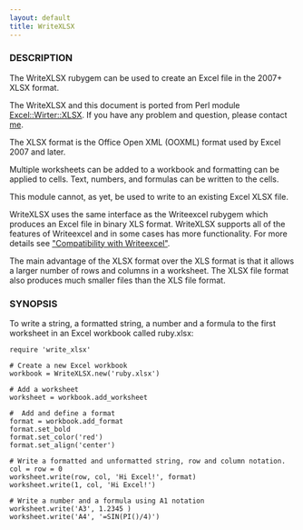 ```yaml
---
layout: default
title: WriteXLSX
---
```

### <a name="description" class="anchor" href="#description"><span class="octicon octicon-link" /></a>DESCRIPTION
The WriteXLSX rubygem can be used to create an Excel file in the 2007+ XLSX format.

The WriteXLSX and this document is ported from Perl module [Excel::Wirter::XLSX](http://search.cpan.org/~jmcnamara/Excel-Writer-XLSX-0.70/).
If you have any problem and question, please contact [me](mailto:cxn03651@msj.biglobe.ne.jp).

The XLSX format is the Office Open XML (OOXML) format used by Excel 2007 and later.

Multiple worksheets can be added to a workbook and formatting can be applied to cells.
Text, numbers, and formulas can be written to the cells.

This module cannot, as yet, be used to write to an existing Excel XLSX file.

WriteXLSX uses the same interface as the Writeexcel rubygem which produces
an Excel file in binary XLS format.
WriteXLSX supports all of the features of Writeexcel and in some cases has
more functionality.
For more details
see ["Compatibility with Writeexcel"](compatibility_with_writeexcel.html#compatibility_with_writeexcel).

The main advantage of the XLSX format over the XLS format is that it allows a larger number of rows and columns in a worksheet.
The XLSX file format also produces much smaller files than the XLS file format.

### <a name="synopsis" class="anchor" href="#synopsis"><span class="octicon octicon-link" /></a>SYNOPSIS

To write a string, a formatted string, a number and a formula to the first worksheet in an Excel workbook called ruby.xlsx:

    require 'write_xlsx'

    # Create a new Excel workbook
    workbook = WriteXLSX.new('ruby.xlsx')

    # Add a worksheet
    worksheet = workbook.add_worksheet

    #  Add and define a format
    format = workbook.add_format
    format.set_bold
    format.set_color('red')
    format.set_align('center')

    # Write a formatted and unformatted string, row and column notation.
    col = row = 0
    worksheet.write(row, col, 'Hi Excel!', format)
    worksheet.write(1, col, 'Hi Excel!')

    # Write a number and a formula using A1 notation
    worksheet.write('A3', 1.2345 )
    worksheet.write('A4', '=SIN(PI()/4)')

